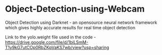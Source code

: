 # Object-Detection-using-Webcam

Object Detection using Darknet - an opensource neural network framework which gives highly accurate results for real time object detection

Link to the yolo.weight file used in the code - https://drive.google.com/file/d/1biLSmM-T1y9kG7utCOp0RbZKpVaKS7wb/view?usp=sharing
